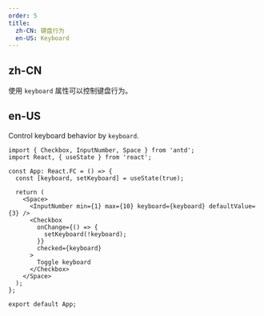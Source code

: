 ```yaml
---
order: 5
title:
  zh-CN: 键盘行为
  en-US: Keyboard
---
```


## zh-CN

使用 `keyboard` 属性可以控制键盘行为。

## en-US

Control keyboard behavior by `keyboard`.

```tsx
import { Checkbox, InputNumber, Space } from 'antd';
import React, { useState } from 'react';

const App: React.FC = () => {
  const [keyboard, setKeyboard] = useState(true);

  return (
    <Space>
      <InputNumber min={1} max={10} keyboard={keyboard} defaultValue={3} />
      <Checkbox
        onChange={() => {
          setKeyboard(!keyboard);
        }}
        checked={keyboard}
      >
        Toggle keyboard
      </Checkbox>
    </Space>
  );
};

export default App;
```
